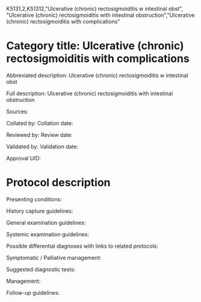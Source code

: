 K5131,2,K51312,"Ulcerative (chronic) rectosigmoiditis w intestinal obst", "Ulcerative (chronic) rectosigmoiditis with intestinal obstruction","Ulcerative (chronic) rectosigmoiditis with complications"
# Category title: Ulcerative (chronic) rectosigmoiditis with complications

Abbreviated description: Ulcerative (chronic) rectosigmoiditis w intestinal obst

Full description: Ulcerative (chronic) rectosigmoiditis with intestinal obstruction

Sources:

Collated by:
Collation date:

Reviewed by:
Review date:

Validated by:
Validation date:

Approval UID:

# Protocol description

Presenting conditions:

History capture guidelines:

General examination guidelines:

Systemic examination guidelines:

Possible differential diagnoses with links to related protocols:

Symptomatic / Palliative management:

Suggested diagnostic tests:

Management:

Follow-up guidelines:
